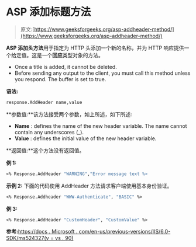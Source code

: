 # ASP 添加标题方法

> 原文:[https://www.geeksforgeeks.org/asp-addheader-method/](https://www.geeksforgeeks.org/asp-addheader-method/)

**ASP 添加头方法**用于指定为 HTTP 头添加一个新的名称，并为 HTTP 响应提供一个给定值。这是一个**回应**类型对象的方法。

*   Once a title is added, it cannot be deleted.
*   Before sending any output to the client, you must call this method unless you respond. The buffer is set to true.

**语法:**

```vb
response.AddHeader name,value

```

**参数值:**该方法接受两个参数，如上所述，如下所述:

*   **Name** : defines the name of the new header variable. The name cannot contain any underscores (_).
*   **Value** : defines the initial value of the new header variable.

**返回值:**这个方法没有返回值。

**例 1:**

```vb
<% Response.AddHeader "WARNING","Error message text %>

```

**示例 2:** 下面的代码使用 AddHeader 方法请求客户端使用基本身份验证。

```vb
<% Response.Addheader "WWW-Authenticate", "BASIC" %>

```

**例 3:**

```vb
<% Response.AddHeader "CustomHeader", "CustomValue" %>
```

**参考:**[https://docs . Microsoft . com/en-us/previous-versions/IIS/6.0-SDK/ms524327(v = vs . 90)](https://docs.microsoft.com/en-us/previous-versions/iis/6.0-sdk/ms524327(v=vs.90))